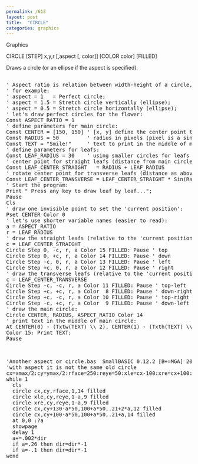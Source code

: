 ```yaml
---
permalink: /613
layout: post
title:  "CIRCLE"
categories: graphics
---
```

Graphics

CIRCLE [STEP] x,y,r [,aspect [, color]] [COLOR color] [FILLED]

Draws a circle (or an ellipse if the aspect is specified).

<pre>

' Aspect ratio is relation between width-height of a circle,
' for example:
' aspect = 1   = Perfect circle;
' aspect = 1.5 = Stretch circle vertically (ellipse);
' aspect = 0.5 = Stretch circle horizontally (ellipse);
' let's draw perfect circles for the flower:
Const ASPECT_RATIO = 1
' define parameters for main circle:
Const CENTER = [150, 150] ' [x, y] define the center point to draw a circle
Const RADIUS = 50         ' radius in pixels (pixel is a single point)
Const TEXT = "Smile!"     ' text to print in the middle of main circle
' define parameters for leafs:
Const LEAF_RADIUS = 30    ' using smaller circles for leafs
' center point for straight leafs (distance from main circle's center):
Const LEAF_CENTER_STRAIGHT   = RADIUS + LEAF_RADIUS
' rotate center point for transverse leafs (distance as above):
Const LEAF_CENTER_TRANSVERSE = LEAF_CENTER_STRAIGHT * Sin(Rad(45))
' Start the program:
Print " Press any key to draw leaf by leaf...";
Pause
Cls
' draw one invisible point to set the 'current position':
Pset CENTER Color 0
' let's use shorter variable names (easier to read):
a = ASPECT_RATIO
r = LEAF_RADIUS
' draw the straight leafs (relative to the 'current position'):
c = LEAF_CENTER_STRAIGHT
Circle Step 0, -c, r, a Color 15 FILLED: Pause ' top
Circle Step 0, +c, r, a Color 14 FILLED: Pause ' down
Circle Step -c, 0, r, a Color 13 FILLED: Pause ' left
Circle Step +c, 0, r, a Color 12 FILLED: Pause ' right
' draw the transverse leafs (relative to the 'current position'):
c = LEAF_CENTER_TRANSVERSE
Circle Step -c, -c, r, a Color 11 FILLED: Pause ' top-left
Circle Step +c, +c, r, a Color  8 FILLED: Pause ' down-right
Circle Step +c, -c, r, a Color 10 FILLED: Pause ' top-right
Circle Step -c, +c, r, a Color  9 FILLED: Pause ' down-left
' draw the main circle:
Circle CENTER, RADIUS, ASPECT_RATIO Color 14
' print text in the middle of main circle:
At CENTER(0) - (Txtw(TEXT) \\ 2), CENTER(1) - (Txth(TEXT) \\ 2)
Color 15: Print TEXT;
Pause

</pre>

<pre>

'Another aspect or circle.bas  SmallBASIC 0.12.2 [B+=MGA] 2016-03-16
'with aspect it is not the same old circle
cx=xmax/2:cy=ymax/2:rface=250:reye=50:xle=cx-100:xre=cx+100:dir=1
while 1
  cls
  circle cx,cy,rface,1,14 filled
  circle xle,cy,reye,1-a,9 filled
  circle xre,cy,reye,1-a,9 filled
  circle cx,cy+130-a*50,100+a*50,.21+2*a,12 filled
  circle cx,cy+100-a*50,100+a*50,.21+a,14 filled
  at 0,0 :?a
  showpage
  delay 1
  a+=.002*dir
  if a=.26 then dir=dir*-1
  if a=-.1 then dir=dir*-1
wend

</pre>

